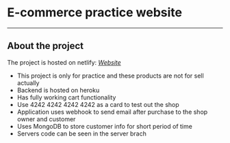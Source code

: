 # E-commerce practice website
---

## About the project
The project is hosted on netlify: _<a href="https://magic-keys.netlify.app/" target="_blank">Website</a>_
* This project is only for practice and these products are not for sell actually
* Backend is hosted on heroku
* Has fully working cart functionality
* Use 4242 4242 4242 4242 as a card to test out the shop
* Application uses webhook to send email after purchase to the shop owner and customer
* Uses MongoDB to store customer info for short period of time
* Servers code can be seen in the server brach
